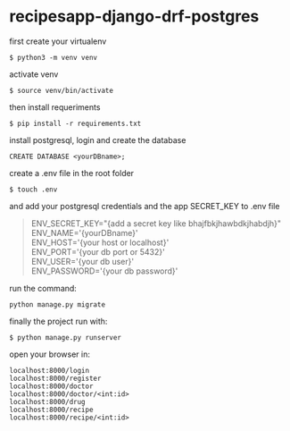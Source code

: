 # recipesapp-django-drf-postgres

first create your virtualenv

`$ python3 -m venv venv`

activate venv

`$ source venv/bin/activate`

then install requeriments

`$ pip install -r requirements.txt`

install postgresql, login and create the database

`CREATE DATABASE <yourDBname>;`

create a .env file in the root folder

`$ touch .env`

and add your postgresql credentials and the app SECRET_KEY to .env file

>ENV_SECRET_KEY="{add a secret key like bhajfbkjhawbdkjhabdjh}"\
ENV_NAME='{yourDBname}'\
ENV_HOST='{your host or localhost}'\
ENV_PORT='{your db port or 5432}'\
ENV_USER='{your db user}'\
ENV_PASSWORD='{your db password}'

run the command:

`python manage.py migrate`

finally the project run with: 

`$ python manage.py runserver`

open your browser in: 

`localhost:8000/login`\
`localhost:8000/register`\
`localhost:8000/doctor`\
`localhost:8000/doctor/<int:id>`\
`localhost:8000/drug`\
`localhost:8000/recipe`\
`localhost:8000/recipe/<int:id>`
